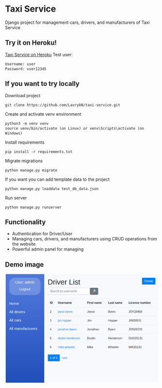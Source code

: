 # Taxi Service

Django project for management cars, drivers, and manufacturers of Taxi Service

## Try it on Heroku!

[Taxi Service on Heroku](https://taxi-service441.herokuapp.com/)
Test user:
```shell
Username: user
Password: user12345
```

## If you want to try locally

Download project
```shell
git clone https://github.com/LavrykN/taxi-service.git
```

Create and activate venv environment
```shell
python3 -m venv venv
source venv/bin/activate (on Linux) or venv\Scripts\activate (on Windows)
```

Install requirements
```shell
pip install -r requirements.txt
```

Migrate migrations
```shell
python manage.py migrate
```

If you want you can add template data to the project
```shell
python manage.py loaddata test_db_data.json
```

Run server
```shell
python manage.py runserver
```

## Functionality

* Authentication for Driver/User
* Managing cars, drivers, and manufacturers using CRUD operations from the website
* Powerful admin panel for managing

## Demo image

![Website Interface](demo.png)


